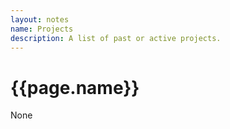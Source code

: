 ```yaml
---
layout: notes
name: Projects
description: A list of past or active projects.
---
```

<h1>{{page.name}}</h1>

None


